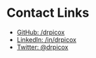 # Contact Links

- [GitHub: /drpicox](https://github.com/drpicox)
- [LinkedIn: /in/drpicox](https://www.linkedin.com/in/davidrodenas/)
- [Twitter: @drpicox](https://twitter.com/drpicox)